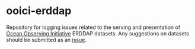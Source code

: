 # ooici-erddap

Repository for logging issues related to the serving and presentation of [Ocean Observing Initiative](http://oceanobservatories.org) ERDDAP datasets.  Any suggestions on datasets should be submitted as an [issue](https://github.com/rsignell-usgs/ooici-erddap/issues).
